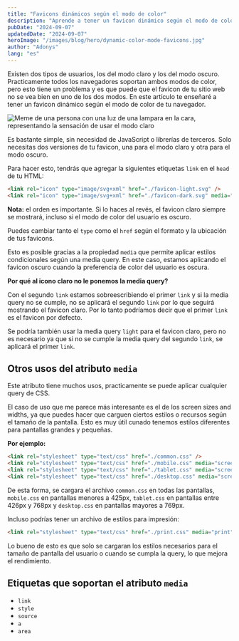 ```yaml
---
title: "Favicons dinámicos según el modo de color"
description: "Aprende a tener un favicon dinámico según el modo de color de tu navegador."
pubDate: "2024-09-07"
updatedDate: "2024-09-07"
heroImage: "/images/blog/hero/dynamic-color-mode-favicons.jpg"
author: "Adonys"
lang: "es"
---
```


Existen dos tipos de usuarios, los del modo claro y los del modo oscuro. Practicamente todos los navegadores soportan ambos modos de color, pero esto tiene un problema y es que puede que el favicon de tu sitio web no se vea bien en uno de los dos modos. En este artículo te enseñaré a tener un favicon dinámico según el modo de color de tu navegador.

![Meme de una persona con una luz de una lampara en la cara, representando la sensación de usar el modo claro](/images/blog/light-mode-meme-es.jpg)

Es bastante simple, sin necesidad de JavaScript o librerías de terceros. Solo necesitas dos versiones de tu favicon, una para el modo claro y otra para el modo oscuro.

Para hacer esto, tendrás que agregar la siguientes etiquetas `link` en el `head` de tu HTML:

```html
<link rel="icon" type="image/svg+xml" href="./favicon-light.svg" />
<link rel="icon" type="image/svg+xml" href="./favicon-dark.svg" media="(prefers-color-scheme: dark)" />

```

**Nota:** el orden es importante. Si lo haces al revés, el favicon claro siempre se mostrará, incluso si el modo de color del usuario es oscuro.

Puedes cambiar tanto el `type` como el `href` según el formato y la ubicación de tus favicons.

Esto es posible gracias a la propiedad `media` que permite aplicar estilos condicionales según una media query. En este caso, estamos aplicando el favicon oscuro cuando la preferencia de color del usuario es oscura.

**Por qué al icono claro no le ponemos la media query?**

Con el segundo `link` estamos sobreescribiendo el primer `link` y si la media query no se cumple, no se aplicará el segundo `link` por lo que seguirá mostrando el favicon claro. Por lo tanto podríamos decir que el primer `link` es el favicon por defecto.

Se podría también usar la media query `light` para el favicon claro, pero no es necesario ya que si no se cumple la media query del segundo `link`, se aplicará el primer `link`.

## Otros usos del atributo `media`

Este atributo tiene muchos usos, practicamente se puede aplicar cualquier query de CSS.

El caso de uso que me parece más interesante es el de los screen sizes and widths, ya que puedes hacer que carguen ciertos estilos o recursos según el tamaño de la pantalla. Esto es muy útil cunado tenemos estilos diferentes para pantallas grandes y pequeñas.

**Por ejemplo:**

```html
<link rel="stylesheet" type="text/css" href="./common.css" />
<link rel="stylesheet" type="text/css" href="./mobile.css" media="screen and (max-width: 425px)" />
<link rel="stylesheet" type="text/css" href="./tablet.css" media="screen and (min-width: 426px) and (max-width: 768px)" />
<link rel="stylesheet" type="text/css" href="./desktop.css" media="screen and (min-width: 769px)" />

```

De esta forma, se cargara el archivo `common.css` en todas las pantallas, `mobile.css` en pantallas menores a 425px, `tablet.css` en pantallas entre 426px y 768px y `desktop.css` en pantallas mayores a 769px.

Incluso podrías tener un archivo de estilos para impresión:

```html
<link rel="stylesheet" type="text/css" href="./print.css" media="print" />

```

Lo bueno de esto es que solo se cargaran los estilos necesarios para el tamaño de pantalla del usuario o cuando se cumpla la query, lo que mejora el rendimiento.

## Etiquetas que soportan el atributo `media`

- `link`
- `style`
- `source`
- `a`
- `area`
